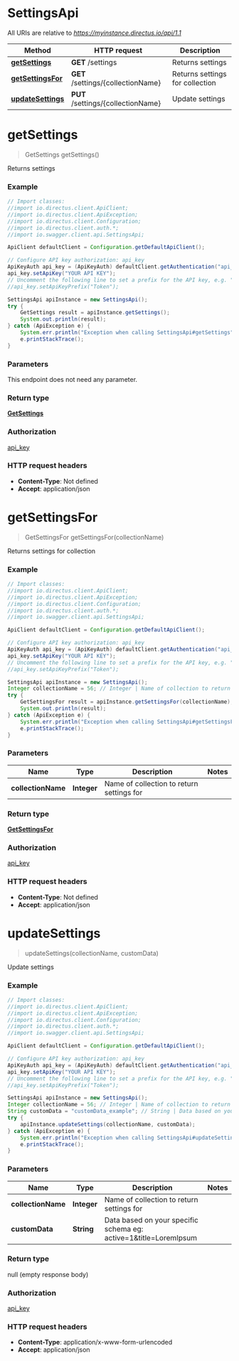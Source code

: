 # SettingsApi

All URIs are relative to *https://myinstance.directus.io/api/1.1*

Method | HTTP request | Description
------------- | ------------- | -------------
[**getSettings**](SettingsApi.md#getSettings) | **GET** /settings | Returns settings
[**getSettingsFor**](SettingsApi.md#getSettingsFor) | **GET** /settings/{collectionName} | Returns settings for collection
[**updateSettings**](SettingsApi.md#updateSettings) | **PUT** /settings/{collectionName} | Update settings


<a name="getSettings"></a>
# **getSettings**
> GetSettings getSettings()

Returns settings

### Example
```java
// Import classes:
//import io.directus.client.ApiClient;
//import io.directus.client.ApiException;
//import io.directus.client.Configuration;
//import io.directus.client.auth.*;
//import io.swagger.client.api.SettingsApi;

ApiClient defaultClient = Configuration.getDefaultApiClient();

// Configure API key authorization: api_key
ApiKeyAuth api_key = (ApiKeyAuth) defaultClient.getAuthentication("api_key");
api_key.setApiKey("YOUR API KEY");
// Uncomment the following line to set a prefix for the API key, e.g. "Token" (defaults to null)
//api_key.setApiKeyPrefix("Token");

SettingsApi apiInstance = new SettingsApi();
try {
    GetSettings result = apiInstance.getSettings();
    System.out.println(result);
} catch (ApiException e) {
    System.err.println("Exception when calling SettingsApi#getSettings");
    e.printStackTrace();
}
```

### Parameters
This endpoint does not need any parameter.

### Return type

[**GetSettings**](GetSettings.md)

### Authorization

[api_key](../README.md#api_key)

### HTTP request headers

 - **Content-Type**: Not defined
 - **Accept**: application/json

<a name="getSettingsFor"></a>
# **getSettingsFor**
> GetSettingsFor getSettingsFor(collectionName)

Returns settings for collection

### Example
```java
// Import classes:
//import io.directus.client.ApiClient;
//import io.directus.client.ApiException;
//import io.directus.client.Configuration;
//import io.directus.client.auth.*;
//import io.swagger.client.api.SettingsApi;

ApiClient defaultClient = Configuration.getDefaultApiClient();

// Configure API key authorization: api_key
ApiKeyAuth api_key = (ApiKeyAuth) defaultClient.getAuthentication("api_key");
api_key.setApiKey("YOUR API KEY");
// Uncomment the following line to set a prefix for the API key, e.g. "Token" (defaults to null)
//api_key.setApiKeyPrefix("Token");

SettingsApi apiInstance = new SettingsApi();
Integer collectionName = 56; // Integer | Name of collection to return settings for
try {
    GetSettingsFor result = apiInstance.getSettingsFor(collectionName);
    System.out.println(result);
} catch (ApiException e) {
    System.err.println("Exception when calling SettingsApi#getSettingsFor");
    e.printStackTrace();
}
```

### Parameters

Name | Type | Description  | Notes
------------- | ------------- | ------------- | -------------
 **collectionName** | **Integer**| Name of collection to return settings for |

### Return type

[**GetSettingsFor**](GetSettingsFor.md)

### Authorization

[api_key](../README.md#api_key)

### HTTP request headers

 - **Content-Type**: Not defined
 - **Accept**: application/json

<a name="updateSettings"></a>
# **updateSettings**
> updateSettings(collectionName, customData)

Update settings

### Example
```java
// Import classes:
//import io.directus.client.ApiClient;
//import io.directus.client.ApiException;
//import io.directus.client.Configuration;
//import io.directus.client.auth.*;
//import io.swagger.client.api.SettingsApi;

ApiClient defaultClient = Configuration.getDefaultApiClient();

// Configure API key authorization: api_key
ApiKeyAuth api_key = (ApiKeyAuth) defaultClient.getAuthentication("api_key");
api_key.setApiKey("YOUR API KEY");
// Uncomment the following line to set a prefix for the API key, e.g. "Token" (defaults to null)
//api_key.setApiKeyPrefix("Token");

SettingsApi apiInstance = new SettingsApi();
Integer collectionName = 56; // Integer | Name of collection to return settings for
String customData = "customData_example"; // String | Data based on your specific schema eg: active=1&title=LoremIpsum
try {
    apiInstance.updateSettings(collectionName, customData);
} catch (ApiException e) {
    System.err.println("Exception when calling SettingsApi#updateSettings");
    e.printStackTrace();
}
```

### Parameters

Name | Type | Description  | Notes
------------- | ------------- | ------------- | -------------
 **collectionName** | **Integer**| Name of collection to return settings for |
 **customData** | **String**| Data based on your specific schema eg: active&#x3D;1&amp;title&#x3D;LoremIpsum |

### Return type

null (empty response body)

### Authorization

[api_key](../README.md#api_key)

### HTTP request headers

 - **Content-Type**: application/x-www-form-urlencoded
 - **Accept**: application/json

